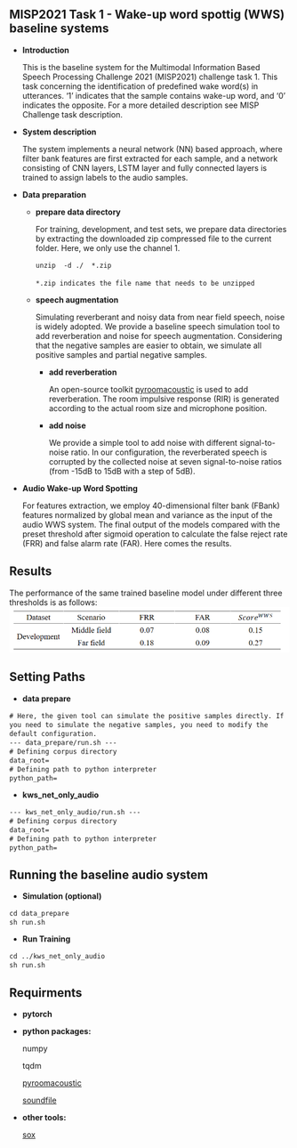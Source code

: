## MISP2021 Task 1 - Wake-up word spottig (WWS) baseline systems

- **Introduction**

    This is the baseline system for the Multimodal Information Based Speech Processing Challenge 2021 (MISP2021) challenge task 1. This task concerning the identification of predefined wake word(s) in utterances. ‘1’ indicates that the sample contains wake-up word, and ‘0’ indicates the opposite. For a more detailed description see MISP Challenge task description.


- **System description**

    The system implements a neural network (NN) based approach, where filter bank features are first extracted for each sample, and a network consisting of CNN layers, LSTM layer and fully connected layers is trained to assign labels to the audio samples.


- **Data preparation**

  - **prepare data directory**

      For training, development, and test sets, we prepare data directories by extracting the downloaded zip compressed file to the current folder. Here, we only use the channel 1.

      ```
      unzip  -d ./  *.zip

      *.zip indicates the file name that needs to be unzipped
      ```

  - **speech augmentation** 

    Simulating reverberant and noisy data from near field speech, noise is widely adopted. We provide a baseline speech simulation tool to add reverberation and noise for speech augmentation. Considering that the negative samples are easier to obtain, we simulate all positive samples and partial negative samples.

    - **add reverberation**

        An open-source toolkit [pyroomacoustic](https://github.com/LCAV/pyroomacoustics) is used to add reverberation. The room impulsive response (RIR) is generated according to the actual room size and microphone position.

    - **add noise**

        We provide a simple tool to add noise with different signal-to-noise ratio. In our configuration, the reverberated speech is corrupted by the collected noise at seven signal-to-noise ratios (from -15dB to 15dB with a step of 5dB).


- **Audio Wake-up Word Spotting**

    For features extraction, we employ 40-dimensional filter bank (FBank) features normalized by global mean and variance as the input of the audio WWS system. The final output of the models compared with the preset threshold after sigmoid operation to calculate the false reject rate (FRR) and false alarm rate (FAR). Here comes the results.


## Results


  The performance of the same trained baseline model under different three thresholds is as follows:
![result_readme](media/result_readme.png)


## Setting Paths

- **data prepare**

```
# Here, the given tool can simulate the positive samples directly. If you need to simulate the negative samples, you need to modify the default configuration.
--- data_prepare/run.sh ---
# Defining corpus directory
data_root=
# Defining path to python interpreter
python_path=
```

- **kws_net_only_audio**

```
--- kws_net_only_audio/run.sh ---
# Defining corpus directory
data_root=
# Defining path to python interpreter
python_path=
```

## Running the baseline audio system

- **Simulation (optional)**

```
cd data_prepare
sh run.sh
```

- **Run Training**

```
cd ../kws_net_only_audio
sh run.sh
```

## Requirments

- **pytorch**

- **python packages:**

    numpy

    tqdm

    [pyroomacoustic](https://github.com/LCAV/pyroomacoustics)

    [soundfile](https://github.com/bastibe/python-soundfile)

- **other tools:**

    [sox](http://sox.sourceforge.net/) 



